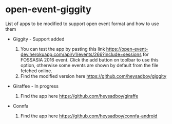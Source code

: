 # open-event-giggity

List of apps to be modified to support open event format and how to use them

- Giggity - Support added
  1. You can test the app by pasting this link https://open-event-dev.herokuapp.com/api/v1/events/266?include=sessions for FOSSASIA 2016 event. Click the add button on toolbar to use this option, otherwise some events are shown by default from the file fetched online.
  2. Find the modified version here https://github.com/heysadboy/giggity

- Giraffee - In progress
  1. Find the app here  https://github.com/heysadboy/giraffe

- Connfa
  1. Find the app here https://github.com/heysadboy/connfa-android    